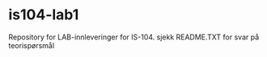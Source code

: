 is104-lab1
==========

Repository for LAB-innleveringer for IS-104. sjekk README.TXT for svar på teorispørsmål